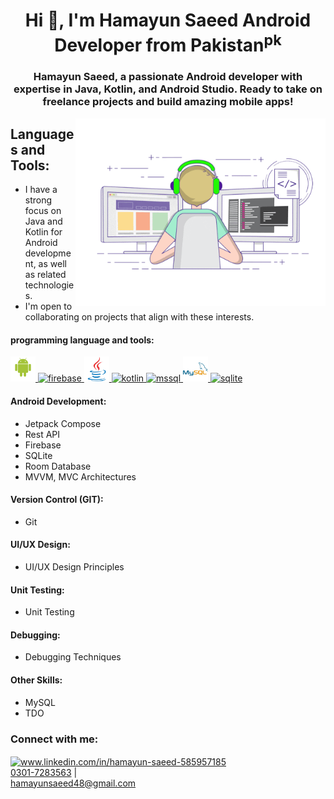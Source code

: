 <h1 align="center">Hi 👋, I'm Hamayun Saeed Android Developer from Pakistan<sup>pk</sup></sub></h1>
<h3 align="center">Hamayun Saeed, a passionate Android developer with expertise in Java, Kotlin, and Android Studio. Ready to take on freelance projects and build amazing mobile apps!</h3>
<img align="right" height="300" src="https://raw.githubusercontent.com/mikonoid/mikonoid/main/images/gifs/coder3.gif" style="max-width: 100%; display: inline-block;" data-target="animated-image.originalImage">

<h2>Languages and Tools:</h2>
<ul>
  <li>I have a strong focus on Java and Kotlin for Android development, as well as related technologies.</li>
  <li>I'm open to collaborating on projects that align with these interests.</li>
</ul>

<h4 align="left">programming language and tools:</h4>
<p align="left"> <a href="https://developer.android.com" target="_blank" rel="noreferrer"> <img src="https://raw.githubusercontent.com/devicons/devicon/master/icons/android/android-original-wordmark.svg" alt="android" width="40" height="40"/> </a> <a href="https://firebase.google.com/" target="_blank" rel="noreferrer"> <img src="https://www.vectorlogo.zone/logos/firebase/firebase-icon.svg" alt="firebase" width="40" height="40"/> </a> <a href="https://www.java.com" target="_blank" rel="noreferrer"> <img src="https://raw.githubusercontent.com/devicons/devicon/master/icons/java/java-original.svg" alt="java" width="40" height="40"/> </a> <a href="https://kotlinlang.org" target="_blank" rel="noreferrer"> <img src="https://www.vectorlogo.zone/logos/kotlinlang/kotlinlang-icon.svg" alt="kotlin" width="40" height="40"/> </a> <a href="https://www.microsoft.com/en-us/sql-server" target="_blank" rel="noreferrer"> <img src="https://www.svgrepo.com/show/303229/microsoft-sql-server-logo.svg" alt="mssql" width="40" height="40"/> </a> <a href="https://www.mysql.com/" target="_blank" rel="noreferrer"> <img src="https://raw.githubusercontent.com/devicons/devicon/master/icons/mysql/mysql-original-wordmark.svg" alt="mysql" width="40" height="40"/> </a> <a href="https://www.sqlite.org/" target="_blank" rel="noreferrer"> <img src="https://www.vectorlogo.zone/logos/sqlite/sqlite-icon.svg" alt="sqlite" width="40" height="40"/> </a> </p>

<h4>Android Development:</h4>
<ul>
  <li>Jetpack Compose</li>
  <li>Rest API</li>
  <li>Firebase</li>
  <li>SQLite</li>
  <li>Room Database</li>
  <li>MVVM, MVC Architectures</li>
</ul>

<h4>Version Control (GIT):</h4>
<ul>
  <li>Git</li>
</ul>

<h4>UI/UX Design:</h4>
<ul>
  <li>UI/UX Design Principles</li>
</ul>

<h4>Unit Testing:</h4>
<ul>
  <li>Unit Testing</li>
</ul>

<h4>Debugging:</h4>
<ul>
  <li>Debugging Techniques</li>
</ul>

<h4>Other Skills:</h4>
<ul>
  <li>MySQL</li>
  <li>TDO</li>
</ul>


<h3 align="left">Connect with me:</h3>
<p align="left">
<a href="https://linkedin.com/in/www.linkedin.com/in/hamayun-saeed-585957185" target="blank"><img align="center" src="https://raw.githubusercontent.com/rahuldkjain/github-profile-readme-generator/master/src/images/icons/Social/linked-in-alt.svg" alt="www.linkedin.com/in/hamayun-saeed-585957185" height="30" width="40" /></a>
  <br>
   <a href="tel:+923017283563">0301-7283563</a> | 
  <br>
  <a href="mailto:hamayunsaeed48@gmail.com">hamayunsaeed48@gmail.com</a>
</p>
